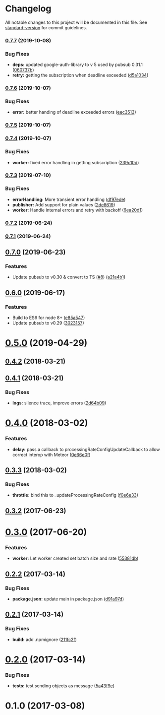 # Changelog

All notable changes to this project will be documented in this file. See [standard-version](https://github.com/conventional-changelog/standard-version) for commit guidelines.

### [0.7.7](https://github.com/Workpop/job-queue-google-pubsub/compare/v0.7.6...v0.7.7) (2019-10-08)


### Bug Fixes

* **deps:** updated google-auth-library to v 5 used by pubsub 0.31.1 ([060737b](https://github.com/Workpop/job-queue-google-pubsub/commit/060737b))
* **retry:** getting the subscription when deadline exceeded ([d5a1034](https://github.com/Workpop/job-queue-google-pubsub/commit/d5a1034))



### [0.7.6](https://github.com/Workpop/job-queue-google-pubsub/compare/v0.7.5...v0.7.6) (2019-10-07)


### Bug Fixes

* **error:** better handing of deadline exceeded errors ([eec3513](https://github.com/Workpop/job-queue-google-pubsub/commit/eec3513))



### [0.7.5](https://github.com/Workpop/job-queue-google-pubsub/compare/v0.7.4...v0.7.5) (2019-10-07)



### [0.7.4](https://github.com/Workpop/job-queue-google-pubsub/compare/v0.7.3...v0.7.4) (2019-10-07)


### Bug Fixes

* **worker:** fixed error handling in getting subscription ([239c10d](https://github.com/Workpop/job-queue-google-pubsub/commit/239c10d))



### [0.7.3](https://github.com/Workpop/job-queue-google-pubsub/compare/v0.7.2...v0.7.3) (2019-07-10)


### Bug Fixes

* **errorHandling:** More transient error handling ([df97ede](https://github.com/Workpop/job-queue-google-pubsub/commit/df97ede))
* **publisher:** Add support for plain values ([2de8619](https://github.com/Workpop/job-queue-google-pubsub/commit/2de8619))
* **worker:** Handle internal errors and retry with backoff ([6ea20d1](https://github.com/Workpop/job-queue-google-pubsub/commit/6ea20d1))



### [0.7.2](https://github.com/Workpop/job-queue-google-pubsub/compare/v0.7.1...v0.7.2) (2019-06-24)



### [0.7.1](https://github.com/Workpop/job-queue-google-pubsub/compare/v0.7.0...v0.7.1) (2019-06-24)



## [0.7.0](https://github.com/Workpop/job-queue-google-pubsub/compare/v0.6.0...v0.7.0) (2019-06-23)


### Features

* Update pubsub to v0.30 & convert to TS ([#8](https://github.com/Workpop/job-queue-google-pubsub/issues/8)) ([a21a4b1](https://github.com/Workpop/job-queue-google-pubsub/commit/a21a4b1))



## [0.6.0](https://github.com/Workpop/job-queue-google-pubsub/compare/v0.5.0...v0.6.0) (2019-06-17)


### Features

* Build to ES6 for node 8+ ([e85a547](https://github.com/Workpop/job-queue-google-pubsub/commit/e85a547))
* Update pubsub to v0.29 ([3023157](https://github.com/Workpop/job-queue-google-pubsub/commit/3023157))



<a name="0.5.0"></a>
# [0.5.0](https://github.com/Workpop/job-queue-google-pubsub/compare/v0.4.2...v0.5.0) (2019-04-29)



<a name="0.4.2"></a>
## [0.4.2](https://github.com/Workpop/job-queue-google-pubsub/compare/v0.4.1...v0.4.2) (2018-03-21)



<a name="0.4.1"></a>
## [0.4.1](https://github.com/Workpop/job-queue-google-pubsub/compare/v0.4.0...v0.4.1) (2018-03-21)


### Bug Fixes

* **logs:** silence trace, improve errors ([2d64b09](https://github.com/Workpop/job-queue-google-pubsub/commit/2d64b09))



<a name="0.4.0"></a>
# [0.4.0](https://github.com/Workpop/job-queue-google-pubsub/compare/v0.3.3...v0.4.0) (2018-03-02)


### Features

* **delay:** pass a callback to processingRateConfigUpdateCallback to allow correct interop with Meteor ([0e66e0f](https://github.com/Workpop/job-queue-google-pubsub/commit/0e66e0f))



<a name="0.3.3"></a>
## [0.3.3](https://github.com/Workpop/job-queue-google-pubsub/compare/v0.3.2...v0.3.3) (2018-03-02)


### Bug Fixes

* **throttle:** bind this to _updateProcessingRateConfig ([f0e6e33](https://github.com/Workpop/job-queue-google-pubsub/commit/f0e6e33))



<a name="0.3.2"></a>
## [0.3.2](https://github.com/Workpop/job-queue-google-pubsub/compare/v0.3.0...v0.3.2) (2017-06-23)



<a name="0.3.0"></a>
# [0.3.0](https://github.com/Workpop/job-queue-google-pubsub/compare/v0.2.2...v0.3.0) (2017-06-20)


### Features

* **worker:** Let worker created set batch size and rate ([55381db](https://github.com/Workpop/job-queue-google-pubsub/commit/55381db))



<a name="0.2.2"></a>
## [0.2.2](https://github.com/Workpop/job-queue-google-pubsub/compare/v0.2.1...v0.2.2) (2017-03-14)


### Bug Fixes

* **package.json:** update main in package.json ([d91a97d](https://github.com/Workpop/job-queue-google-pubsub/commit/d91a97d))



<a name="0.2.1"></a>
## [0.2.1](https://github.com/Workpop/job-queue-google-pubsub/compare/v0.2.0...v0.2.1) (2017-03-14)


### Bug Fixes

* **build:** add .npmignore ([211fc2f](https://github.com/Workpop/job-queue-google-pubsub/commit/211fc2f))



<a name="0.2.0"></a>
# [0.2.0](https://github.com/Workpop/job-queue-google-pubsub/compare/v0.1.0...v0.2.0) (2017-03-14)


### Bug Fixes

* **tests:** test sending objects as message ([5a43f9e](https://github.com/Workpop/job-queue-google-pubsub/commit/5a43f9e))



<a name="0.1.0"></a>
# 0.1.0 (2017-03-08)
